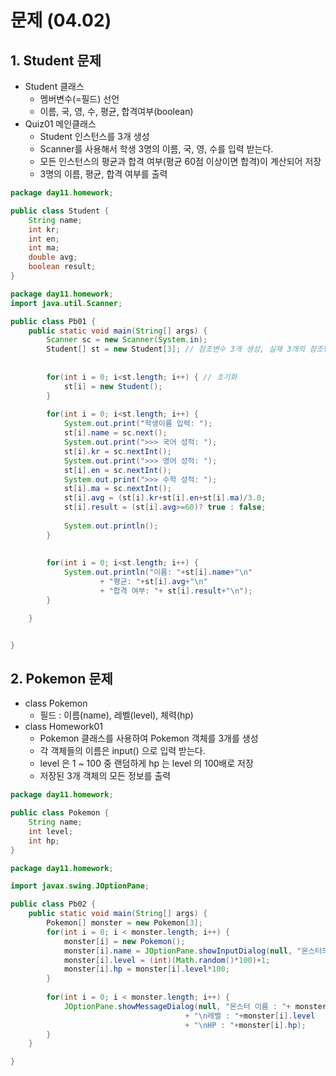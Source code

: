 # 문제 (04.02)

## 1. Student 문제

- Student 클래스 
  *  멤버변수(=필드) 선언
  *  이름, 국, 영, 수, 평균, 합격여부(boolean)
 - Quiz01 메인클래스 
   *  Student 인스턴스를 3개 생성
   *  Scanner를 사용해서 학생 3명의 이름, 국, 영, 수를 입력 받는다.
   *  모든 인스턴스의 평균과 합격 여부(평균 60점 이상이면 합격)이 계산되어 저장
   *  3명의 이름, 평균, 합격 여부를 출력 

```java
package day11.homework;

public class Student {
	String name;
	int kr;
	int en;
	int ma;
	double avg;
	boolean result;
}
```

```java
package day11.homework;
import java.util.Scanner;

public class Pb01 {
	public static void main(String[] args) {
		Scanner sc = new Scanner(System.in);
		Student[] st = new Student[3]; // 참조변수 3개 생성, 실제 3개의 참조변수에 대한 객체 자체의 메모리 생성x
		
		
		for(int i = 0; i<st.length; i++) { // 초기화 
			st[i] = new Student();
		}
		
		for(int i = 0; i<st.length; i++) {
			System.out.print("학생이름 입력: ");
			st[i].name = sc.next();
			System.out.print(">>> 국어 성적: ");
			st[i].kr = sc.nextInt();
			System.out.print(">>> 영어 성적: ");
			st[i].en = sc.nextInt();
			System.out.print(">>> 수학 성적: ");
			st[i].ma = sc.nextInt();
			st[i].avg = (st[i].kr+st[i].en+st[i].ma)/3.0;
			st[i].result = (st[i].avg>=60)? true : false;
			
			System.out.println();
		}
		
		
		for(int i = 0; i<st.length; i++) {
			System.out.println("이름: "+st[i].name+"\n"
					+ "평균: "+st[i].avg+"\n"
					+ "합격 여부: "+ st[i].result+"\n");
		}

	}


}
```



## 2. Pokemon 문제

- class Pokemon
  - 필드 : 이름(name), 레벨(level), 체력(hp)
- class Homework01
  - Pokemon 클래스를 사용하여 Pokemon 객체를 3개를 생성
  - 각 객체들의 이름은 input() 으로 입력 받는다.
  - level 은 1 ~ 100 중 랜덤하게 hp 는 level 의 100배로 저장
  - 저장된 3개 객체의 모든 정보를 출력

```java  
package day11.homework;

public class Pokemon {
	String name;
	int level;
	int hp;
}
```

```java
package day11.homework;

import javax.swing.JOptionPane;

public class Pb02 {
	public static void main(String[] args) {
		Pokemon[] monster = new Pokemon[3];
		for(int i = 0; i < monster.length; i++) {
			monster[i] = new Pokemon();
			monster[i].name = JOptionPane.showInputDialog(null, "몬스터의 이름을 입력하세요.");
			monster[i].level = (int)(Math.random()*100)+1;
			monster[i].hp = monster[i].level*100;
		}
		
		for(int i = 0; i < monster.length; i++) {
			JOptionPane.showMessageDialog(null, "몬스터 이름 : "+ monster[i].name
									   + "\n레벨 : "+monster[i].level
									   + "\nHP : "+monster[i].hp);
		}
	}

}
```


